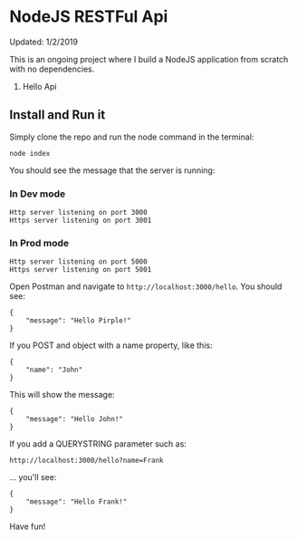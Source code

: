 # NodeJS RESTFul Api

Updated: 1/2/2019

This is an ongoing project where I build a NodeJS application from scratch with no dependencies.

1. Hello Api

## Install and Run it
Simply clone the repo and run the node command in the terminal:

    node index

You should see the message that the server is running:

### In Dev mode

    Http server listening on port 3000
    Https server listening on port 3001

### In Prod mode

    Http server listening on port 5000
    Https server listening on port 5001

Open Postman and navigate to `http://localhost:3000/hello`.  You should see:

    {
        "message": "Hello Pirple!"
    }

If you POST and object with a name property, like this:

    {
        "name": "John"
    }

This will show the message:

    {
        "message": "Hello John!"
    }

If you add a QUERYSTRING parameter such as:

    http://localhost:3000/hello?name=Frank

... you'll see:

    {
        "message": "Hello Frank!"
    }

Have fun!
